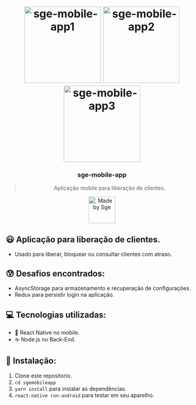 <h1 align="center">
    <img alt="sge-mobile-app1" src="https://i.imgur.com/MFHtOU7.jpg" width="200" heigth="416" />
    <img alt="sge-mobile-app2" src="https://i.imgur.com/2ZoxsxR.jpg" width="200" heigth="416" />
    <img alt="sge-mobile-app3" src="https://i.imgur.com/NjTwadg.jpg" width="200" heigth="416" />
</h1>

<h3 align="center">
  sge-mobile-app
</h3>

<blockquote align="center">Aplicação mobile para liberação de clientes.</blockquote>

<p align="center">
  <a href="http://sgeinformatica.com.br/">
    <img alt="Made by Sge" src="https://i.imgur.com/Dm7Xym9.png" width="70" heigth="20">
  </a>
</p>

## :smiley: Aplicação para liberação de clientes.

- Usado para liberar, bloquear ou consultar clientes com atraso.

## :cold_sweat: Desafios encontrados:

- AsyncStorage para armazenamento e recuperação de configurações.
- Redux para persistir login na aplicação.

## :computer: Tecnologias utilizadas:

- 📱 React Native no mobile.
- ☕️ Node.js no Back-End.

## :dvd: Instalação:

1. Clone este repositorio.
2. `cd sgemobileapp`<br />
3. `yarn install` para instalar as dependências.<br />
4. `react-native run-android` para testar em seu aparelho.<br />
